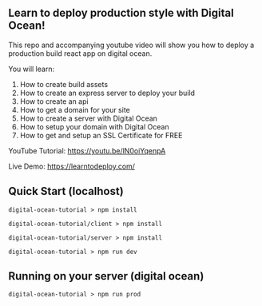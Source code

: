 ## Learn to deploy production style with Digital Ocean!
This repo and accompanying youtube video will show you how to deploy a production build react app on digital ocean.

You will learn:

1. How to create build assets
2. How to create an express server to deploy your build
3. How to create an api
4. How to get a domain for your site
5. How to create a server with Digital Ocean
6. How to setup your domain with Digital Ocean
7. How to get and setup an SSL Certificate for FREE

YouTube Tutorial: https://youtu.be/lN0oiYqenpA

Live Demo: https://learntodeploy.com/

## Quick Start (localhost)
``digital-ocean-tutorial > npm install``

``digital-ocean-tutorial/client > npm install``

``digital-ocean-tutorial/server > npm install``

``digital-ocean-tutorial > npm run dev``

## Running on your server (digital ocean)
``digital-ocean-tutorial > npm run prod``
